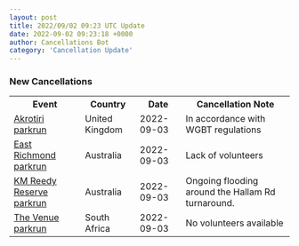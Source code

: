 ```yaml
---
layout: post
title: 2022/09/02 09:23 UTC Update
date: 2022-09-02 09:23:18 +0000
author: Cancellations Bot
category: 'Cancellation Update'
---
```


<h3>New Cancellations</h3>
<div class='hscrollable'>
<table style='width: 100%'>
    <tr>
        <th>Event</th>
        <th>Country</th>
        <th>Date</th>
        <th>Cancellation Note</th>
    </tr>
    <tr>
        <td><a href="">Akrotiri parkrun</a></td>
        <td>United Kingdom</td>
        <td>2022-09-03</td>
        <td>In accordance with WGBT regulations</td>
    </tr>
    <tr>
        <td><a href="https://www.parkrun.com.au/eastrichmond">East Richmond parkrun</a></td>
        <td>Australia</td>
        <td>2022-09-03</td>
        <td>Lack of volunteers</td>
    </tr>
    <tr>
        <td><a href="https://www.parkrun.com.au/kmreedyreserve">KM Reedy Reserve parkrun</a></td>
        <td>Australia</td>
        <td>2022-09-03</td>
        <td>Ongoing flooding around the Hallam Rd turnaround.</td>
    </tr>
    <tr>
        <td><a href="https://www.parkrun.co.za/thevenue">The Venue parkrun</a></td>
        <td>South Africa</td>
        <td>2022-09-03</td>
        <td>No volunteers available</td>
    </tr>
</table>
</div>
